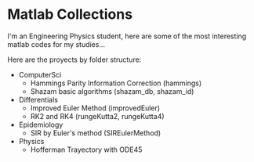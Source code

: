 # Matlab Collections

I'm an Engineering Physics student, here are some of the most interesting matlab codes for my studies...

Here are the proyects by folder structure:

- ComputerSci
  - Hammings Parity Information Correction (hammings)
  - Shazam basic algorithms (shazam_db, shazam_id)
- Differentials
  - Improved Euler Method (improvedEuler)
  - RK2 and RK4 (rungeKutta2, rungeKutta4)
- Epidemiology
  - SIR by Euler's method (SIREulerMethod)
- Physics
  - Hofferman Trayectory with ODE45
